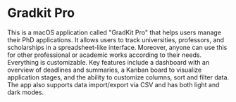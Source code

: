 # Gradkit Pro 
This is a macOS application called "GradKit Pro" that helps users manage their PhD applications. It allows users to track universities, professors, and scholarships in a
spreadsheet-like interface. Moreover, anyone can use this for other professional or academic works according to their needs. Everything is customizable. Key features include a dashboard with an overview of deadlines and summaries, a Kanban board to visualize application stages, and the ability to customize columns, sort and filter data. The app also supports data import/export via CSV and has both light and dark modes.
